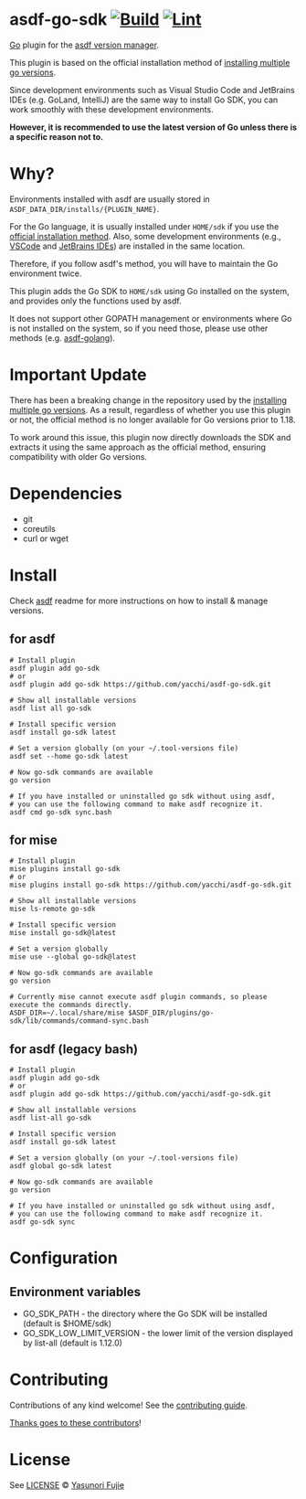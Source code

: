 # asdf-go-sdk [![Build](https://github.com/yacchi/asdf-go-sdk/actions/workflows/build.yml/badge.svg)](https://github.com/yacchi/asdf-go-sdk/actions/workflows/build.yml) [![Lint](https://github.com/yacchi/asdf-go-sdk/actions/workflows/lint.yml/badge.svg)](https://github.com/yacchi/asdf-go-sdk/actions/workflows/lint.yml)

[Go](https://golang.org/) plugin for the [asdf version manager](https://asdf-vm.com).

This plugin is based on the official installation method
of [installing multiple go versions][official installation method].

Since development environments such as Visual Studio Code and JetBrains IDEs (e.g. GoLand, IntelliJ) are the same way to
install Go SDK, you can work smoothly with these development environments.

**However, it is recommended to use the latest version of Go unless there is a specific reason not to.**

# Why?

Environments installed with asdf are usually stored in `ASDF_DATA_DIR/installs/{PLUGIN_NAME}`.

For the Go language, it is usually installed under `HOME/sdk` if you use the [official installation method]. Also, some
development environments (e.g., [VSCode][VSCode Manage Go Version] and [JetBrains IDEs][JetBrains Manage Go Versions])
are installed in the same location.

Therefore, if you follow asdf's method, you will have to maintain the Go environment twice.

This plugin adds the Go SDK to `HOME/sdk` using Go installed on the system, and provides only the functions used by
asdf.

It does not support other GOPATH management or environments where Go is not installed on the system, so if you need
those, please use other methods (e.g. [asdf-golang]).

# Important Update

There has been a breaking change in the repository used by
the [installing multiple go versions][official installation method].
As a result, regardless of whether you use this plugin or not, the official method is no longer available for Go
versions prior to 1.18.

To work around this issue, this plugin now directly downloads the SDK and extracts it using the same approach as the
official method,
ensuring compatibility with older Go versions.

# Dependencies

- git
- coreutils
- curl or wget

# Install

Check [asdf](https://github.com/asdf-vm/asdf) readme for more instructions on how to install & manage versions.

## for asdf

```shell
# Install plugin
asdf plugin add go-sdk
# or
asdf plugin add go-sdk https://github.com/yacchi/asdf-go-sdk.git

# Show all installable versions
asdf list all go-sdk

# Install specific version
asdf install go-sdk latest

# Set a version globally (on your ~/.tool-versions file)
asdf set --home go-sdk latest

# Now go-sdk commands are available
go version

# If you have installed or uninstalled go sdk without using asdf,
# you can use the following command to make asdf recognize it.
asdf cmd go-sdk sync.bash
```

## for mise

```shell
# Install plugin
mise plugins install go-sdk
# or
mise plugins install go-sdk https://github.com/yacchi/asdf-go-sdk.git

# Show all installable versions
mise ls-remote go-sdk

# Install specific version
mise install go-sdk@latest

# Set a version globally
mise use --global go-sdk@latest

# Now go-sdk commands are available
go version

# Currently mise cannot execute asdf plugin commands, so please execute the commands directly.
ASDF_DIR=~/.local/share/mise $ASDF_DIR/plugins/go-sdk/lib/commands/command-sync.bash
```

## for asdf (legacy bash)

```shell
# Install plugin
asdf plugin add go-sdk
# or
asdf plugin add go-sdk https://github.com/yacchi/asdf-go-sdk.git

# Show all installable versions
asdf list-all go-sdk

# Install specific version
asdf install go-sdk latest

# Set a version globally (on your ~/.tool-versions file)
asdf global go-sdk latest

# Now go-sdk commands are available
go version

# If you have installed or uninstalled go sdk without using asdf,
# you can use the following command to make asdf recognize it.
asdf go-sdk sync
```

# Configuration

## Environment variables

- GO_SDK_PATH - the directory where the Go SDK will be installed (default is $HOME/sdk)
- GO_SDK_LOW_LIMIT_VERSION - the lower limit of the version displayed by list-all (default is 1.12.0)

# Contributing

Contributions of any kind welcome! See the [contributing guide](contributing.md).

[Thanks goes to these contributors](https://github.com/yacchi/asdf-go-sdk/graphs/contributors)!

# License

See [LICENSE](LICENSE) © [Yasunori Fujie](https://github.com/yacchi/)

[official installation method]:https://golang.org/doc/manage-install#installing-multiple

[asdf-golang]:https://github.com/asdf-community/asdf-golang

[VSCode Manage Go Version]: https://github.com/golang/vscode-go/blob/master/docs/ui.md#managing-your-go-version

[JetBrains Manage Go Versions]: https://www.jetbrains.com/help/go/configuring-goroot-and-gopath.html#download-go-sdk
